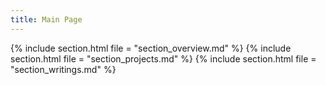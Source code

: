 ```yaml
---
title: Main Page
---
```

{% include section.html file = "section_overview.md" %}
{% include section.html file = "section_projects.md" %}
{% include section.html file = "section_writings.md" %}
